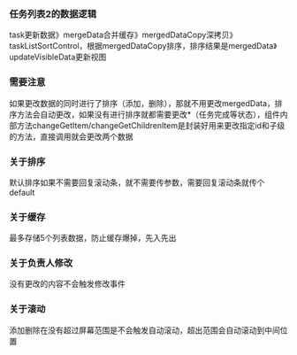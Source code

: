 ### 任务列表2的数据逻辑

task更新数据》mergeData合并缓存》mergedDataCopy深拷贝》taskListSortControl，根据mergedDataCopy排序，排序结果是mergedData》updateVisibleData更新视图

### 需要注意
如果更改数据的同时进行了排序（添加，删除），那就不用更改mergedData，排序方法会自动更改，如果没有进行排序就都需要更改*（任务完成等状态），组件内部方法changeGetItem/changeGetChildrenItem是封装好用来更改指定id和子级的方法，直接调用就会更改两个数据

### 关于排序
默认排序如果不需要回复滚动条，就不需要传参数，需要回复滚动条就传个default

### 关于缓存
最多存储5个列表数据，防止缓存爆掉，先入先出

### 关于负责人修改
没有更改的内容不会触发修改事件

### 关于滚动
添加删除在没有超过屏幕范围是不会触发自动滚动，超出范围会自动滚动到中间位置
